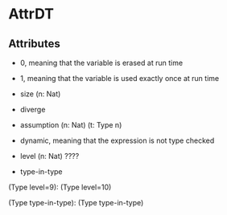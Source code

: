 # AttrDT

## Attributes

+ 0, meaning that the variable is erased at run time
+ 1, meaning that the variable is used exactly once at run time

+ size (n: Nat)
+ diverge

+ assumption (n: Nat) (t: Type n)

+ dynamic, meaning that the expression is not type checked

+ level (n: Nat) ????
+ type-in-type

(Type level=9): (Type level=10)

(Type type-in-type): (Type type-in-type)

